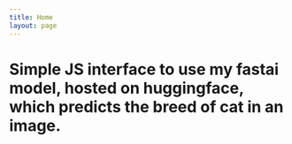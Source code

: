 ```yaml
---
title: Home
layout: page
---
```


# Simple JS interface to use my fastai model, hosted on huggingface, which predicts the breed of cat in an image.
